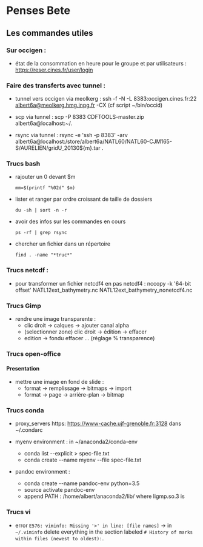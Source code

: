 # Penses Bete

## Les commandes utiles

### Sur occigen :
* état de la consommation en heure pour le groupe et par utilisateurs : https://reser.cines.fr/user/login

### Faire des transferts avec tunnel :

* tunnel vers occigen via meolkerg : ssh -f -N -L 8383:occigen.cines.fr:22 albert6a@meolkerg.hmg.inpg.fr -CX (cf script ~/bin/occid)

* scp via tunnel : scp -P 8383 CDFTOOLS-master.zip albert6a@localhost:~/.

* rsync via tunnel : rsync -e 'ssh -p 8383' -arv albert6a@localhost:/store/albert6a/NATL60/NATL60-CJM165-S/AURELIEN/gridU_20130${m}.tar .

### Trucs bash

* rajouter un 0 devant $m 

      mm=$(printf "%02d" $m)
    
* lister et ranger par ordre croissant de taille de dossiers    

      du -sh | sort -n -r
      
* avoir des infos sur les commandes en cours

      ps -rf | grep rsync
      
* chercher un fichier dans un répertoire

      find . -name "*truc*"

### Trucs netcdf :

* pour transformer un fichier netcdf4 en pas netcdf4 : nccopy -k '64-bit offset' NATL12ext_bathymetry.nc NATL12ext_bathymetry_nonetcdf4.nc


### Trucs Gimp

* rendre une image transparente :
  * clic droit -> calques -> ajouter canal alpha
  * (selectionner zone) clic droit -> édition -> effacer
  * edition -> fondu effacer ... (réglage % transparence)
  
### Trucs open-office

#### Presentation

* mettre une image en fond de slide :
  * format -> remplissage -> bitmaps -> import
  * format -> page -> arrière-plan -> bitmap

### Trucs conda

 * proxy_servers https: https://www-cache.ujf-grenoble.fr:3128 dans ~/.condarc

 * myenv environment : in ~/anaconda2/conda-env
    * conda list --explicit > spec-file.txt
    * conda create --name myenv --file spec-file.txt
    
 * pandoc environment :
    * conda create --name pandoc-env python=3.5
    * source activate pandoc-env
    * append PATH : /home/albert/anaconda2/lib/ where ligmp.so.3 is
 
### Trucs vi

 *  error `E576: viminfo: Missing '>' in line: [file names]` ->  in `~/.viminfo` delete everything in the section labeled `# History of marks within files (newest to oldest):`.
